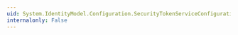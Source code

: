 ```yaml
---
uid: System.IdentityModel.Configuration.SecurityTokenServiceConfiguration.WSTrust13RequestSerializer
internalonly: False
---
```

